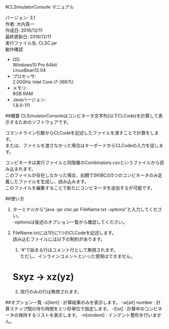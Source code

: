 #CLSimulatorConsole マニュアル

バージョン: 3.1  
作者: 大内真一  
作成日: 2016/12/11  
最終更新日: 2016/12/11  
実行ファイル名: CLSC.jar  
動作確認  
* OS:  
  Windows10 Pro 64bit  
  LinuxBean12.04
* プロセッサ:  
  2.00GHz Intel Core i7-3667U  
* メモリ:  
  8GB RAM  
* Javaバージョン:  
  1.8.0-111  

##概要
CLSimulatorConsoleはコンビネータ文字列(以下CLCode)を計算して表示するためのソフトウェアです。

コマンドライン引数からCLCodeを記述したファイルを渡すことで計算をします。  
または、ファイルを渡さなかった場合はキーボードからCLCodeの入力を促します。

コンビネータは実行ファイルと同階層のCombinators.csvというファイルから読み込まれます。  
このファイルが存在しなかった場合、初期でSKIBCの5つのコンビネータのみ定義したファイルを生成し、読み込みます。  
このファイルを編集することで新たにコンビネータを追加するが可能です。

##使い方
1. ターミナルから"java -jar clsc.jar FileName.txt -options"と入力してください。  
 -optionsは後述のオプション一覧から確認してください。
2. FileName.txtには1行に1つのCLCodeを記述します。  
 読み込むファイルには以下の制約があります。

    1. '#'で始まる行はコメント行として無視されます。  
     ただし、インラインコメントといった使用はできません。
     # Sxyz -> xz(yz)
    2. 改行のみの行は無視されます。

##オプション一覧
-s[ilent] : 計算結果のみを表示します。
-w[ait] number : 計算ステップ間の待ち時間をミリ秒単位で指定します。
-l[ist] : 計算中のコンビネータの保持するリストを表示します。
-n[oindent] : インデント整形を行いません。
